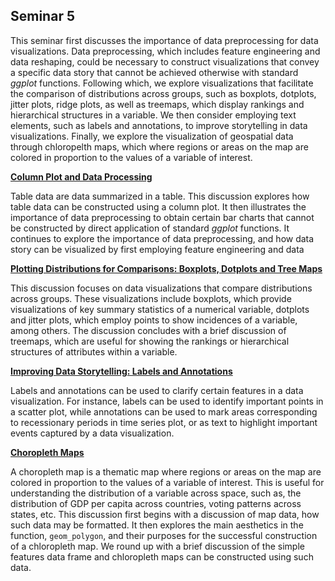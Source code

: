 ## Seminar 5

This seminar first discusses the importance of data preprocessing for data visualizations. Data preprocessing, which includes feature engineering and data reshaping, could be necessary to construct visualizations that convey a specific data story that cannot be achieved otherwise with standard *ggplot* functions. Following which, we explore visualizations that facilitate the comparison of distributions across groups, such as boxplots, dotplots, jitter plots, ridge plots, as well as treemaps, which display rankings and hierarchical structures in a variable. We then consider employing text elements, such as labels and annotations, to improve storytelling in data visualizations. Finally, we explore the visualization of geospatial data through chloropelth maps, which where regions or areas on the map are colored in proportion to the values of a variable of interest.

<a style="font-weight:bold"  href="https://nicholas-sim.github.io/ANL501-Data-Visualisation-and-Storytelling/seminar_5/columnplotdatapreprocessing">  Column Plot and Data Processing </a>

Table data are data summarized in a table. This discussion explores how table data can be constructed using a column plot. It then illustrates the importance of data preprocessing to obtain certain bar charts that cannot be constructed by direct application of standard _ggplot_ functions. It continues to explore the importance of data preprocessing, and how data story can be visualized by first employing feature engineering and data 


<a style="font-weight:bold"  href="https://nicholas-sim.github.io/ANL501-Data-Visualisation-and-Storytelling/seminar_5/plottingdistributionsboxplots">  Plotting Distributions for Comparisons: Boxplots, Dotplots and Tree Maps </a>

This discussion focuses on data visualizations that compare distributions across groups. These visualizations include boxplots, which provide visualizations of key summary statistics of a numerical variable, dotplots and jitter plots, which employ points to show incidences of a variable, among others. The discussion concludes with a brief discussion of treemaps, which are useful for showing the rankings or hierarchical structures of attributes within a variable.


<a style="font-weight:bold"  href="https://nicholas-sim.github.io/ANL501-Data-Visualisation-and-Storytelling/seminar_5/labelsandannotation"> Improving Data Storytelling: Labels and Annotations </a>

Labels and annotations can be used to clarify certain features in a data visualization. For instance, labels can be used to identify important points in a scatter plot, while annotations can be used to mark areas corresponding to recessionary periods in time series plot, or as text to highlight important events captured by a data visualization.


<a style="font-weight:bold"  href="https://nicholas-sim.github.io/ANL501-Data-Visualisation-and-Storytelling/seminar_5/chloroplethmaps"> Choropleth Maps </a>

A choropleth map is a thematic map where regions or areas on the map are colored in proportion to the values of a variable of interest. This is useful for understanding the distribution of a variable across space, such as, the distribution of GDP per capita across countries, voting patterns across states, etc. This discussion first begins with a discussion of map data, how such data may be formatted. It then explores the main aesthetics in the function, `geom_polygon`, and their purposes for the successful construction of a chloropleth map. We round up with a brief discussion of the simple features data frame and chloropleth maps can be constructed using such data.
